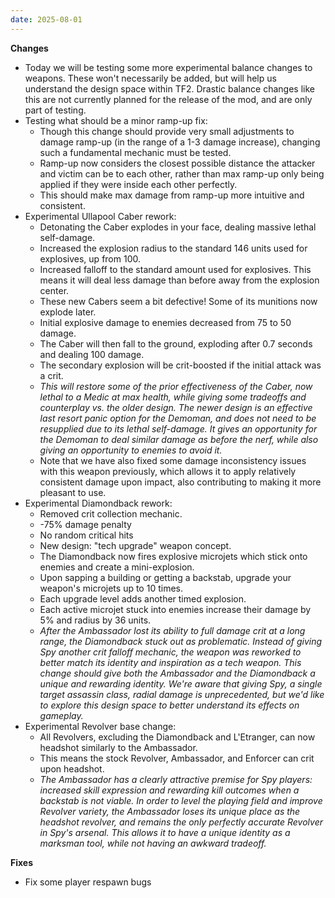 ```yaml
---
date: 2025-08-01
---
```


**Changes**

* Today we will be testing some more experimental balance changes to weapons. These won't necessarily be added, but will help us understand the design space within TF2. Drastic balance changes like this are not currently planned for the release of the mod, and are only part of testing.
* Testing what should be a minor ramp-up fix:
  * Though this change should provide very small adjustments to damage ramp-up (in the range of a 1-3 damage increase), changing such a fundamental mechanic must be tested.
  * Ramp-up now considers the closest possible distance the attacker and victim can be to each other, rather than max ramp-up only being applied if they were inside each other perfectly.
  * This should make max damage from ramp-up more intuitive and consistent.
* Experimental Ullapool Caber rework:
  * Detonating the Caber explodes in your face, dealing massive lethal self-damage.
  * Increased the explosion radius to the standard 146 units used for explosives, up from 100.
  * Increased falloff to the standard amount used for explosives. This means it will deal less damage than before away from the explosion center.
  * These new Cabers seem a bit defective! Some of its munitions now explode later.
  * Initial explosive damage to enemies decreased from 75 to 50 damage.
  * The Caber will then fall to the ground, exploding after 0.7 seconds and dealing 100 damage.
  * The secondary explosion will be crit-boosted if the initial attack was a crit.
  * _This will restore some of the prior effectiveness of the Caber, now lethal to a Medic at max health, while giving some tradeoffs and counterplay vs. the older design. The newer design is an effective last resort panic option for the Demoman, and does not need to be resupplied due to its lethal self-damage. It gives an opportunity for the Demoman to deal similar damage as before the nerf, while also giving an opportunity to enemies to avoid it._
  * Note that we have also fixed some damage inconsistency issues with this weapon previously, which allows it to apply relatively consistent damage upon impact, also contributing to making it more pleasant to use.
* Experimental Diamondback rework:
  * Removed crit collection mechanic.
  * -75% damage penalty
  * No random critical hits
  * New design: "tech upgrade" weapon concept.
  * The Diamondback now fires explosive microjets which stick onto enemies and create a mini-explosion.
  * Upon sapping a building or getting a backstab, upgrade your weapon's microjets up to 10 times.
  * Each upgrade level adds another timed explosion.
  * Each active microjet stuck into enemies increase their damage by 5% and radius by 36 units.
  * _After the Ambassador lost its ability to full damage crit at a long range, the Diamondback stuck out as problematic. Instead of giving Spy another crit falloff mechanic, the weapon was reworked to better match its identity and inspiration as a tech weapon. This change should give both the Ambassador and the Diamondback a unique and rewarding identity. We're aware that giving Spy, a single target assassin class, radial damage is unprecedented, but we'd like to explore this design space to better understand its effects on gameplay._
* Experimental Revolver base change:
  * All Revolvers, excluding the Diamondback and L'Etranger, can now headshot similarly to the Ambassador.
  * This means the stock Revolver, Ambassador, and Enforcer can crit upon headshot.
  * _The Ambassador has a clearly attractive premise for Spy players: increased skill expression and rewarding kill outcomes when a backstab is not viable. In order to level the playing field and improve Revolver variety, the Ambassador loses its unique place as the headshot revolver, and remains the only perfectly accurate Revolver in Spy's arsenal. This allows it to have a unique identity as a marksman tool, while not having an awkward tradeoff._

**Fixes**

* Fix some player respawn bugs